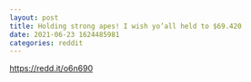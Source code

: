 ```yaml
--- 
layout: post 
title: Holding strong apes! I wish yo’all held to $69.420 
date: 2021-06-23 1624485981 
categories: reddit 
--- 
```

https://redd.it/o6n690